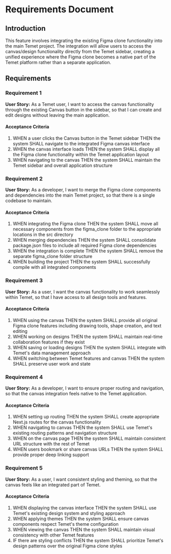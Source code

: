 # Requirements Document

## Introduction

This feature involves integrating the existing Figma clone functionality into the main Temet project. The integration will allow users to access the canvas/design functionality directly from the Temet sidebar, creating a unified experience where the Figma clone becomes a native part of the Temet platform rather than a separate application.

## Requirements

### Requirement 1

**User Story:** As a Temet user, I want to access the canvas functionality through the existing Canvas button in the sidebar, so that I can create and edit designs without leaving the main application.

#### Acceptance Criteria

1. WHEN a user clicks the Canvas button in the Temet sidebar THEN the system SHALL navigate to the integrated Figma canvas interface
2. WHEN the canvas interface loads THEN the system SHALL display all the Figma clone functionality within the Temet application layout
3. WHEN navigating to the canvas THEN the system SHALL maintain the Temet sidebar and overall application structure

### Requirement 2

**User Story:** As a developer, I want to merge the Figma clone components and dependencies into the main Temet project, so that there is a single codebase to maintain.

#### Acceptance Criteria

1. WHEN integrating the Figma clone THEN the system SHALL move all necessary components from the figma_clone folder to the appropriate locations in the src directory
2. WHEN merging dependencies THEN the system SHALL consolidate package.json files to include all required Figma clone dependencies
3. WHEN the integration is complete THEN the system SHALL remove the separate figma_clone folder structure
4. WHEN building the project THEN the system SHALL successfully compile with all integrated components

### Requirement 3

**User Story:** As a user, I want the canvas functionality to work seamlessly within Temet, so that I have access to all design tools and features.

#### Acceptance Criteria

1. WHEN using the canvas THEN the system SHALL provide all original Figma clone features including drawing tools, shape creation, and text editing
2. WHEN working on designs THEN the system SHALL maintain real-time collaboration features if they exist
3. WHEN saving or loading designs THEN the system SHALL integrate with Temet's data management approach
4. WHEN switching between Temet features and canvas THEN the system SHALL preserve user work and state

### Requirement 4

**User Story:** As a developer, I want to ensure proper routing and navigation, so that the canvas integration feels native to the Temet application.

#### Acceptance Criteria

1. WHEN setting up routing THEN the system SHALL create appropriate Next.js routes for the canvas functionality
2. WHEN navigating to canvas THEN the system SHALL use Temet's existing routing patterns and navigation structure
3. WHEN on the canvas page THEN the system SHALL maintain consistent URL structure with the rest of Temet
4. WHEN users bookmark or share canvas URLs THEN the system SHALL provide proper deep linking support

### Requirement 5

**User Story:** As a user, I want consistent styling and theming, so that the canvas feels like an integrated part of Temet.

#### Acceptance Criteria

1. WHEN displaying the canvas interface THEN the system SHALL use Temet's existing design system and styling approach
2. WHEN applying themes THEN the system SHALL ensure canvas components respect Temet's theme configuration
3. WHEN viewing the canvas THEN the system SHALL maintain visual consistency with other Temet features
4. IF there are styling conflicts THEN the system SHALL prioritize Temet's design patterns over the original Figma clone styles